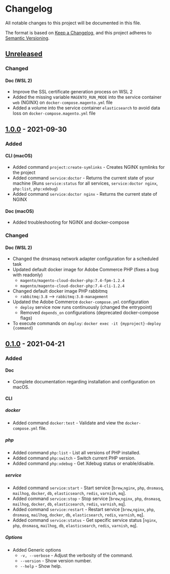 # Changelog
All notable changes to this project will be documented in this file.

The format is based on [Keep a Changelog](https://keepachangelog.com/en/1.1.0/),
and this project adheres to [Semantic Versioning](https://semver.org/spec/v2.0.0.html).






## [Unreleased]
### Changed
#### Doc (WSL 2)
- Improve the SSL certificate generation process on WSL 2
- Added the missing variable `MAGENTO_RUN_MODE` into the service container `web` (NGINX) on `docker-compose.magento.yml` file
- Added a volume into the service container `elasticsearch` to avoid data loss on `docker-compose.magento.yml` file


## [1.0.0] - 2021-09-30
### Added

#### CLI (macOS)
- Added command `project:create-symlinks` - Creates NGINX symlinks for the project
- Added command `service:doctor` - Returns the current state of your machine (Runs `service:status` for all services, `service:doctor nginx`, `php:list`, `php:xdebug`)
- Added command `service:doctor nginx` - Returns the current state of NGINX

#### Doc (macOS)
- Added troubleshooting for NGINX and docker-compose

### Changed
#### Doc (WSL 2)
- Changed the dnsmasq network adapter configuration for a scheduled task
- Updated default docker image for Adobe Commerce PHP (fixes a bug with readonly)
  - `magento/magento-cloud-docker-php:7.4-fpm-1.2.4`
  - `magento/magento-cloud-docker-php:7.4-cli-1.2.4`
- Changed default docker image PHP rabbitmq
  - `rabbitmq:3.8` --> `rabbitmq:3.8-management`
- Updated the Adobe Commerce `docker-compose.yml` configuration
  - `deploy` service now runs continuously (changed the entrypoint)
  - Removed `depends_on` configurations (deprecated docker-compose flags)
- To execute commands on `deploy`: `docker exec -it {myproject}-deploy {command}`



## [0.1.0] - 2021-04-21
### Added
#### Doc
- Complete documentation regarding installation and configuration on macOS.

#### CLI
##### docker
- Added command `docker:test` - Validate and view the `docker-compose.yml` file.

##### php
- Added command `php:list` - List all versions of PHP installed.
- Added command `php:switch` - Switch current PHP version.
- Added command `php:xdebug` - Get Xdebug status or enable/disable.

##### service
- Added command `service:start` - Start service [`brew`,`nginx`, `php`, `dnsmasq`, `mailhog`, `docker`, `db`, `elasticsearch`, `redis`, `varnish`, `mq`].
- Added command `service:stop` - Stop service [`brew`,`nginx`, `php`, `dnsmasq`, `mailhog`, `docker`, `db`, `elasticsearch`, `redis`, `varnish`, `mq`].
- Added command `service:restart` - Restart service [`brew`,`nginx`, `php`, `dnsmasq`, `mailhog`, `docker`, `db`, `elasticsearch`, `redis`, `varnish`, `mq`].
- Added command `service:status` - Get specific service status [`nginx`, `php`, `dnsmasq`, `mailhog`, `db`, `elasticsearch`, `redis`, `varnish`, `mq`].

##### Options
- Added Generic options
  - `-v, --verbose` - Adjust the verbosity of the command.
  - `--version` - Show version number.
  - `--help` - Show help.






[Unreleased]: https://github.com/absolunet/pleaz/compare/1.0.0...HEAD
[1.0.0]:      https://github.com/absolunet/pleaz/compare/0.1.0...1.0.0
[0.1.0]:      https://github.com/absolunet/pleaz/releases/tag/0.1.0
